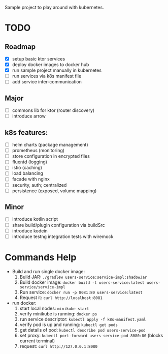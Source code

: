 Sample project to play around with kubernetes.

# TODO

## Roadmap

* [x] setup basic ktor services
* [x] deploy docker images to docker hub
* [x] run sample project manually in kubernetes
* [ ] run services via k8s manifest file
* [ ] add service inter-communication

## Major

* [ ] commons lib for ktor (router discovery)
* [ ] introduce arrow

## k8s features:

* [ ] helm charts (package management)
* [ ] prometheus (monitoring)
* [ ] store configuration in encrypted files
* [ ] fluentd (logging)
* [ ] istio (caching)
* [ ] load balancing
* [ ] facade with nginx
* [ ] security, auth; centralized
* [ ] persistence (exposed, volume mapping)

## Minor

* [ ] introduce kotlin script
* [ ] share build/plugin configuration via buildSrc
* [ ] introduce kodein
* [ ] introduce testng integration tests with wiremock

# Commands Help

* Build and run single docker image:
  1. Build JAR: `./gradlew users-service:service-impl:shadowJar`
  1. Build docker image: `docker build -t users-service:latest users-service/service-impl`
  1. Run service: `docker run -p 8081:80 users-service:latest`
  1. Request it: `curl http://localhost:8081`
* run docker:
  1. start local nodes: `minikube start`
  1. verify minikube is running: `docker ps`
  1. run service descriptor: `kubectl apply -f k8s-manifest.yaml`
  1. verify pod is up and running: `kubectl get pods`
  1. get details of pod: `kubectl describe pod users-service-pod`
  1. set proxy: `kubectl port-forward users-service-pod 8080:80` (blocks current terminal)
  1. request: `curl http://127.0.0.1:8080`
